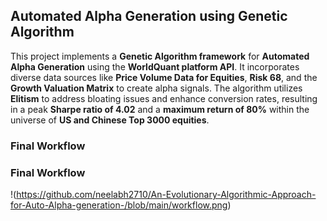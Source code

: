 ## Automated Alpha Generation using Genetic Algorithm

This project implements a **Genetic Algorithm framework** for **Automated Alpha Generation** using the **WorldQuant platform API**. It incorporates diverse data sources like **Price Volume Data for Equities**, **Risk 68**, and the **Growth Valuation Matrix** to create alpha signals. The algorithm utilizes **Elitism** to address bloating issues and enhance conversion rates, resulting in a peak **Sharpe ratio of 4.02** and a **maximum return of 80%** within the universe of **US and Chinese Top 3000 equities**.

### Final Workflow

### Final Workflow

!(https://github.com/neelabh2710/An-Evolutionary-Algorithmic-Approach-for-Auto-Alpha-generation-/blob/main/workflow.png)
